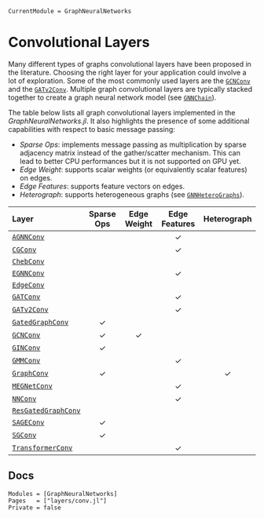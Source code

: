 ```@meta
CurrentModule = GraphNeuralNetworks
```

# Convolutional Layers

Many different types of graphs convolutional layers have been proposed in the literature. Choosing the right layer for your application could involve a lot of exploration. 
Some of the most commonly used layers are the [`GCNConv`](@ref) and the [`GATv2Conv`](@ref). Multiple graph convolutional layers are typically stacked together to create a graph neural network model
(see [`GNNChain`](@ref)).

The table below lists all graph convolutional layers implemented in the *GraphNeuralNetworks.jl*. It also highlights the presence of some additional capabilities with respect to basic message passing:
- *Sparse Ops*: implements message passing as multiplication by sparse adjacency matrix instead of the gather/scatter mechanism. This can lead to better CPU performances but it is not supported on GPU yet. 
- *Edge Weight*: supports scalar weights (or equivalently scalar features) on edges. 
- *Edge Features*: supports feature vectors on edges.
- *Heterograph*: supports heterogeneous graphs (see [`GNNHeteroGraphs`](@ref)).

| Layer                       |Sparse Ops|Edge Weight|Edge Features| Heterograph  |
| :--------                   |  :---:   |:---:      |:---:        |  :---:       |
| [`AGNNConv`](@ref)          |          |           |     ✓       |              | 
| [`CGConv`](@ref)            |          |           |     ✓       |              |
| [`ChebConv`](@ref)          |          |           |             |              |
| [`EGNNConv`](@ref)          |          |           |     ✓       |              |
| [`EdgeConv`](@ref)          |          |           |             |              |
| [`GATConv`](@ref)           |          |           |     ✓       |              |
| [`GATv2Conv`](@ref)         |          |           |     ✓       |              |
| [`GatedGraphConv`](@ref)    |     ✓    |           |             |              |
| [`GCNConv`](@ref)           |     ✓    |     ✓     |             |              | 
| [`GINConv`](@ref)           |     ✓    |           |             |              |
| [`GMMConv`](@ref)           |          |           |     ✓       |              |
| [`GraphConv`](@ref)         |     ✓    |           |             |       ✓      |
| [`MEGNetConv`](@ref)        |          |           |     ✓       |              |
| [`NNConv`](@ref)            |          |           |     ✓       |              |
| [`ResGatedGraphConv`](@ref) |          |           |             |              |
| [`SAGEConv`](@ref)          |     ✓    |           |             |              |
| [`SGConv`](@ref)            |     ✓    |           |             |              |
| [`TransformerConv`](@ref)   |          |           |     ✓       |              |


## Docs

```@autodocs
Modules = [GraphNeuralNetworks]
Pages   = ["layers/conv.jl"]
Private = false
```
